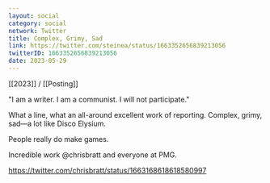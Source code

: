 ```yaml
---
layout: social
category: social
network: Twitter
title: Complex, Grimy, Sad
link: https://twitter.com/steinea/status/1663352656839213056
twitterID: 1663352656839213056
date: 2023-05-29
---
```


[[2023]] / [[Posting]]

"I am a writer. I am a communist. I will not participate."

What a line, what an all-around excellent work of reporting. Complex, grimy, sad—a lot like Disco Elysium.

People really do make games.

Incredible work @chrisbratt and everyone at PMG.

<https://twitter.com/chrisbratt/status/1663168618618580997>
